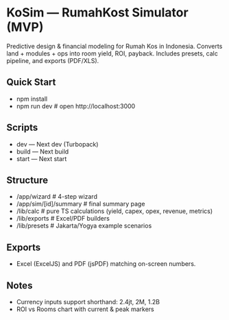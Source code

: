 # KoSim — RumahKost Simulator (MVP)

Predictive design & financial modeling for Rumah Kos in Indonesia. Converts land + modules + ops into room yield, ROI, payback. Includes presets, calc pipeline, and exports (PDF/XLS).

## Quick Start
- npm install
- npm run dev  # open http://localhost:3000

## Scripts
- dev    — Next dev (Turbopack)
- build  — Next build
- start  — Next start

## Structure
- /app/wizard           # 4-step wizard
- /app/sim/[id]/summary # final summary page
- /lib/calc             # pure TS calculations (yield, capex, opex, revenue, metrics)
- /lib/exports          # Excel/PDF builders
- /lib/presets          # Jakarta/Yogya example scenarios

## Exports
- Excel (ExcelJS) and PDF (jsPDF) matching on-screen numbers.

## Notes
- Currency inputs support shorthand: 2.4jt, 2M, 1.2B
- ROI vs Rooms chart with current & peak markers
